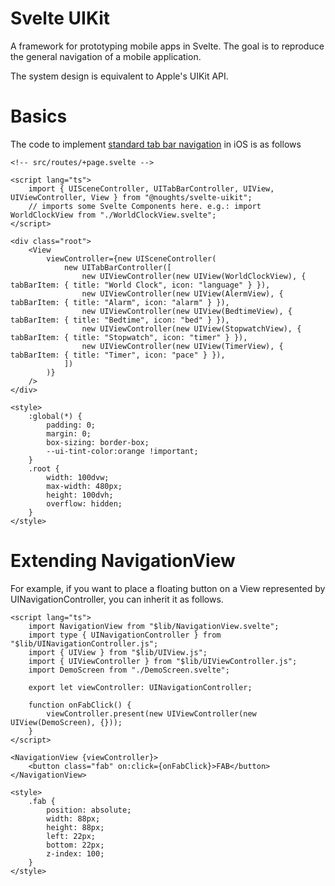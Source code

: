 # Svelte UIKit
A framework for prototyping mobile apps in Svelte.
The goal is to reproduce the general navigation of a mobile application.

The system design is equivalent to Apple's UIKit API.

# Basics

The code to implement [standard tab bar navigation](https://developer.apple.com/documentation/uikit/uitabbarcontroller) in iOS is as follows


```svelte
<!-- src/routes/+page.svelte -->

<script lang="ts">
    import { UISceneController, UITabBarController, UIView, UIViewController, View } from "@noughts/svelte-uikit";
    // imports some Svelte Components here. e.g.: import WorldClockView from "./WorldClockView.svelte";
</script>

<div class="root">
    <View
        viewController={new UISceneController(
            new UITabBarController([
                new UIViewController(new UIView(WorldClockView), { tabBarItem: { title: "World Clock", icon: "language" } }),
                new UIViewController(new UIView(AlermView), { tabBarItem: { title: "Alarm", icon: "alarm" } }),
                new UIViewController(new UIView(BedtimeView), { tabBarItem: { title: "Bedtime", icon: "bed" } }),
                new UIViewController(new UIView(StopwatchView), { tabBarItem: { title: "Stopwatch", icon: "timer" } }),
                new UIViewController(new UIView(TimerView), { tabBarItem: { title: "Timer", icon: "pace" } }),
            ])
        )}
    />
</div>

<style>
    :global(*) {
        padding: 0;
        margin: 0;
        box-sizing: border-box;
        --ui-tint-color:orange !important;
    }
    .root {
        width: 100dvw;
        max-width: 480px;
        height: 100dvh;
        overflow: hidden;
    }
</style>
```

# Extending NavigationView

For example, if you want to place a floating button on a View represented by UINavigationController, you can inherit it as follows.

```svelte
<script lang="ts">
    import NavigationView from "$lib/NavigationView.svelte";
    import type { UINavigationController } from "$lib/UINavigationController.js";
    import { UIView } from "$lib/UIView.js";
    import { UIViewController } from "$lib/UIViewController.js";
    import DemoScreen from "./DemoScreen.svelte";

    export let viewController: UINavigationController;

    function onFabClick() {
        viewController.present(new UIViewController(new UIView(DemoScreen), {}));
    }
</script>

<NavigationView {viewController}>
    <button class="fab" on:click={onFabClick}>FAB</button>
</NavigationView>

<style>
    .fab {
        position: absolute;
        width: 88px;
        height: 88px;
        left: 22px;
        bottom: 22px;
        z-index: 100;
    }
</style>
```